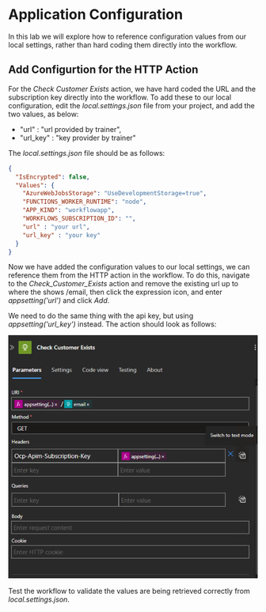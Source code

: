 # Application Configuration

In this lab we will explore how to reference configuration values from our local settings, rather than hard coding them directly into the workflow.

## Add Configurtion for the HTTP Action

For the *Check Customer Exists* action, we have hard coded the URL and the subscription key directly into the workflow. To add these to our local configuration, edit the *local.settings.json* file from your project, and add the two values, as below:

-    "url" : "url provided by trainer",
-    "url_key" : "key provider by trainer"

The *local.settings.json* file should be as follows:

```json
{
  "IsEncrypted": false,
  "Values": {
    "AzureWebJobsStorage": "UseDevelopmentStorage=true",
    "FUNCTIONS_WORKER_RUNTIME": "node",
    "APP_KIND": "workflowapp",
    "WORKFLOWS_SUBSCRIPTION_ID": "",
    "url" : "your url",
    "url_key" : "your key"
  }
}
```
Now we have added the configuration values to our local settings, we can reference them from the HTTP action in the workflow. To do this, navigate to the *Check_Customer_Exists* action and remove the existing url up to where the shows /email, then click the expression icon, and enter *appsetting('url')* and click *Add*.

We need to do the same thing with the api key, but using *appsetting('url_key')* instead. The action should look as follows:

![App Setting](<images/workflow - appsetting.png>)

Test the workflow to validate the values are being retrieved correctly from *local.settings.json*.






